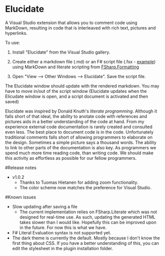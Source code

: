 # Elucidate #

A Visual Studio extension that allows you to comment code using MarkDown, resulting in code that is interleaved with rich text, pictures and hyperlinks.

To use: 

   1. Install "Elucidate" from the Visual Studio gallery. 

   1. Create either a markdown file (.md) or an F# script file (.fsx - [example](https://raw.githubusercontent.com/tpetricek/FSharp.Formatting/master/docs/content/sidebyside/script.fsx)) using MarkDown and literate scripting from [FSharp.Formatting](http://tpetricek.github.io/FSharp.Formatting/)

   2. Open "View --> Other Windows --> Elucidate".  Save the script file. 

The Elucidate window should update with the rendered markdown. You may have to move in/out of the script window (Elucidate updates when the Elicudate window is open, and a script document is activated and then saved)

Elucidate was inspired by Donald Knuth's *literate programming*. Although it falls short of that ideal, the ability to anotate code with references and pictures aids in a better understanding of the code at hand. From my experience external code documentation is rarely created and consulted even less. The best place to document code is in the code. Unfortunately traditional comments falls short of allowing programmers to elaborate on the design. Sometimes a simple picture says a thousand words. The ability to link to other parts of the documentation is also key. As programmers we spend much more time reading code, than writing code. We should make this activity as effortless as possible for our fellow programmers.

#Release notes
- v1.0.2
	- Thanks to Tuomas Hietanen for adding zoom functionality.
	- The color scheme now matches the preference for Visual Studio.

#Known issues

- Slow updating after saving a file
	-	The current implementation relies on  FSharp.Literate which was not designed for real-time use.
	As such, updating the generated HTML takes slower than I would like. Hopefully this can be improved upon in the future. 
	For now this is what we have.
- F# Literal Evaluation syntax is not supported yet.
- The dark theme is currently the default. Mostly because I don't know the first thing about CSS. If you have a better understanding of this, you can edit the stylesheet in the plugin installation folder.

